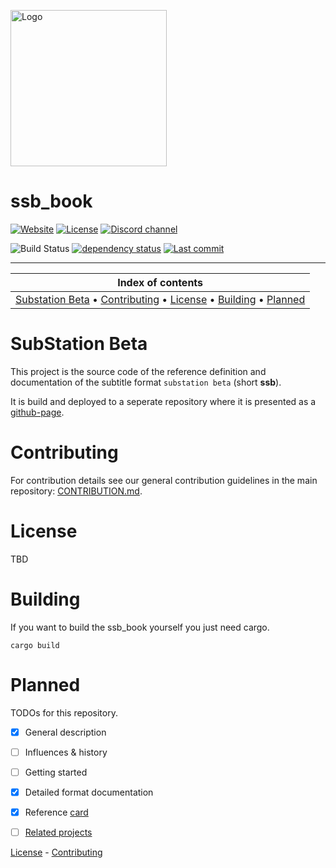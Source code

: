 <p align="left">
    <img src="https://substation-beta.github.io/assets/img/logo.png" height="250" alt="Logo"/>
</p>

# ssb_book
[![Website](https://img.shields.io/website/https/substation-beta.github.io.svg?label=book&logo=read%20the%20docs&logoColor=white)](https://substation-beta.github.io) [![License](https://img.shields.io/github/license/substation-beta/ssb_book.svg?logo=github)](https://github.com/substation-beta/ssb_book/blob/master/LICENSE) [![Discord channel](https://img.shields.io/discord/586927398277087235.svg?logo=discord)](https://discord.gg/H8HnPSv)

![Build Status](https://github.com/substation-beta/ssb_book/workflows/Build/badge.svg) [![dependency status](https://deps.rs/repo/github/substation-beta/ssb_book/status.svg)](https://deps.rs/repo/github/substation-beta/ssb_book) [![Last commit](https://img.shields.io/github/last-commit/substation-beta/ssb_book.svg?logo=github)](https://github.com/substation-beta/ssb_book/graphs/commit-activity)

---


| Index of contents |
|:---:|
| [Substation Beta](#substation-beta) &bull; [Contributing](#contributing) &bull; [License](#license) &bull; [Building](#building) &bull; [Planned](#planned) |

# SubStation Beta
This project is the source code of the reference definition and documentation of the subtitle format `substation beta` (short **ssb**).

It is build and deployed to a seperate repository where it is presented as a [github-page](https://github.com/substation-beta/ssb_book). 

# Contributing
For contribution details see our general contribution guidelines in the main repository: [CONTRIBUTION.md](https://github.com/substation-beta/ssb_implementation/blob/master/CONTRIBUTING.md).

# License
TBD

# Building
If you want to build the ssb_book yourself you just need cargo.

```
cargo build
```

# Planned
TODOs for this repository.

- [x] General description
- [ ] Influences & history
- [ ] Getting started
- [x] Detailed format documentation
- [x] Reference [card](https://www.khronos.org/files/opengl-quick-reference-card.pdf)
- [ ] [Related projects](https://github.com/substation-beta)


[License](https://github.com/substation-beta/ssb_book/LICENSE) - [Contributing](https://github.com/substation-beta/ssb_book/CONTRIBUTING.md)

